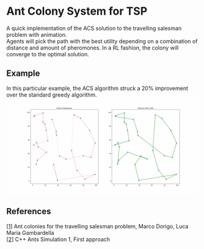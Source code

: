 # Ant Colony System for TSP
A quick implementation of the ACS solution to the travelling salesman problem with animation.  
Agents will pick the path with the best utility depending on a combination of distance and amount of pheromones.
In a RL fashion, the colony will converge to the optimal solution.


## Example 
In this particular example, the ACS algorithm struck a 20% improvement over the standard greedy algorithm. 
![anim](figs/230401-132354.gif)


## References
<a href="https://www.sciencedirect.com/science/article/pii/S0303264797017085">[1]</a> Ant colonies for the travelling salesman problem, Marco Dorigo, Luca Maria Gambardella  
<a href="https://www.youtube.com/watch?v=81GQNPJip2Y&t=0s">[2]</a> C++ Ants Simulation 1, First approach 
